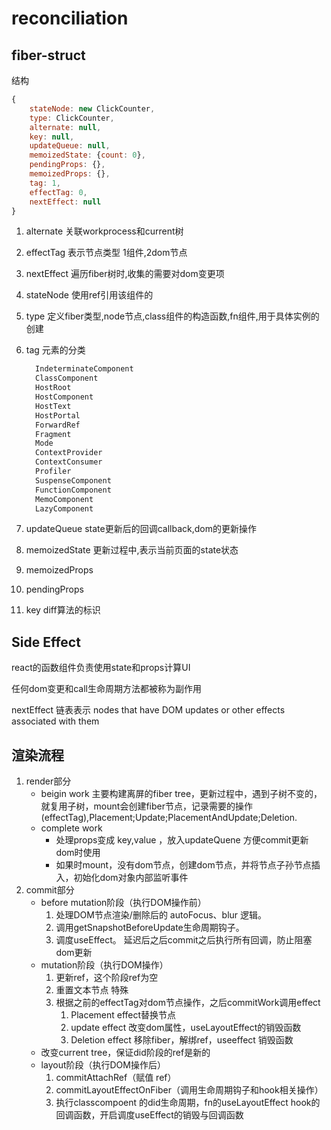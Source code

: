 # reconciliation

## fiber-struct

结构

```js
{
    stateNode: new ClickCounter,
    type: ClickCounter,
    alternate: null,
    key: null,
    updateQueue: null,
    memoizedState: {count: 0},
    pendingProps: {},
    memoizedProps: {},
    tag: 1,
    effectTag: 0,
    nextEffect: null
}
```

1. alternate 关联workprocess和current树
2. effectTag 表示节点类型 1组件,2dom节点
3. nextEffect 遍历fiber树时,收集的需要对dom变更项
4. stateNode 使用ref引用该组件的
5. type 定义fiber类型,node节点,class组件的构造函数,fn组件,用于具体实例的创建
6. tag 元素的分类

   ```js
     IndeterminateComponent
     ClassComponent
     HostRoot
     HostComponent
     HostText
     HostPortal
     ForwardRef
     Fragment
     Mode
     ContextProvider
     ContextConsumer
     Profiler
     SuspenseComponent
     FunctionComponent
     MemoComponent
     LazyComponent
   ```

7. updateQueue state更新后的回调callback,dom的更新操作
8. memoizedState 更新过程中,表示当前页面的state状态
9. memoizedProps
10. pendingProps
11. key diff算法的标识

## Side Effect

react的函数组件负责使用state和props计算UI

任何dom变更和call生命周期方法都被称为副作用

nextEffect 链表表示 nodes that have DOM updates or other effects associated with them

## 渲染流程

1. render部分
   - beigin work 主要构建离屏的fiber tree，更新过程中，遇到子树不变的，就复用子树，mount会创建fiber节点，记录需要的操作(effectTag),Placement;Update;PlacementAndUpdate;Deletion.
   - complete work
     - 处理props变成 key,value ，放入updateQuene 方便commit更新dom时使用
     - 如果时mount，没有dom节点，创建dom节点，并将节点子孙节点插入，初始化dom对象内部监听事件
2. commit部分
   - before mutation阶段（执行DOM操作前）
     1. 处理DOM节点渲染/删除后的 autoFocus、blur 逻辑。
     2. 调用getSnapshotBeforeUpdate生命周期钩子。
     3. 调度useEffect。 延迟后之后commit之后执行所有回调，防止阻塞dom更新
   - mutation阶段（执行DOM操作）
     1. 更新ref，这个阶段ref为空
     2. 重置文本节点 特殊
     3. 根据之前的effectTag对dom节点操作，之后commitWork调用effect
        1. Placement effect替换节点
        2. update effect 改变dom属性，useLayoutEffect的销毁函数
        3. Deletion effect 移除fiber，解绑ref，useeffect 销毁函数
   - 改变current tree，保证did阶段的ref是新的
   - layout阶段（执行DOM操作后）
     1. commitAttachRef（赋值 ref）
     2. commitLayoutEffectOnFiber（调用生命周期钩子和hook相关操作）
     3. 执行classcompoent 的did生命周期，fn的useLayoutEffect hook的回调函数，开启调度useEffect的销毁与回调函数
